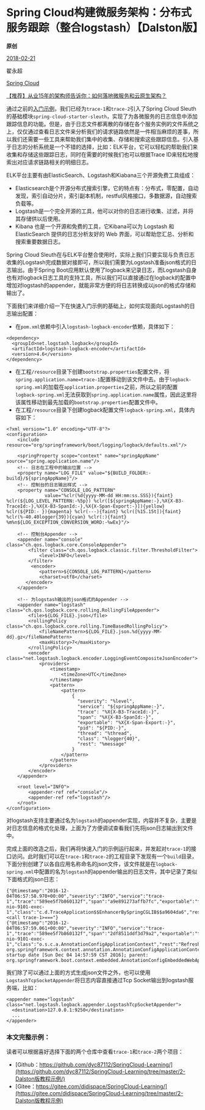 # Spring Cloud构建微服务架构：分布式服务跟踪（整合logstash）【Dalston版】

**原创**

 [2018-02-21](https://blog.didispace.com/spring-cloud-starter-dalston-8-3/)

 翟永超

 [Spring Cloud](https://blog.didispace.com/categories/Spring-Cloud/)

[【推荐】从业15年的架构师告诉你：如何落地微服务和云原生架构？](https://blog.didispace.com/how-to-implement-microservice-and-cloud-native-architecture/)

通过之前的[入门示例](http://blog.didispace.com/spring-cloud-starter-dalston-8-3/)，我们已经为`trace-1`和`trace-2`引入了Spring Cloud Sleuth的基础模块`spring-cloud-starter-sleuth`，实现了为各微服务的日志信息中添加跟踪信息的功能。但是，由于日志文件都离散的存储在各个服务实例的文件系统之上，仅仅通过查看日志文件来分析我们的请求链路依然是一件相当麻烦的差事，所以我们还需要一些工具来帮助我们集中的收集、存储和搜索这些跟踪信息。引入基于日志的分析系统是一个不错的选择，比如：ELK平台，它可以轻松的帮助我们来收集和存储这些跟踪日志，同时在需要的时候我们也可以根据Trace ID来轻松地搜索出对应请求链路相关的明细日志。

ELK平台主要有由ElasticSearch、Logstash和Kiabana三个开源免费工具组成：

- Elasticsearch是个开源分布式搜索引擎，它的特点有：分布式，零配置，自动发现，索引自动分片，索引副本机制，restful风格接口，多数据源，自动搜索负载等。
- Logstash是一个完全开源的工具，他可以对你的日志进行收集、过滤，并将其存储供以后使用。
- Kibana 也是一个开源和免费的工具，它Kibana可以为 Logstash 和 ElasticSearch 提供的日志分析友好的 Web 界面，可以帮助您汇总、分析和搜索重要数据日志。

Spring Cloud Sleuth在与ELK平台整合使用时，实际上我们只要实现与负责日志收集的Logstash完成数据对接即可，所以我们需要为Logstash准备json格式的日志输出。由于Spring Boot应用默认使用了logback来记录日志，而Logstash自身也有对logback日志工具的支持工具，所以我们可以直接通过在logback的配置中增加对logstash的appender，就能非常方便的将日志转换成以json的格式存储和输出了。

下面我们来详细介绍一下在快速入门示例的基础上，如何实现面向Logstash的日志输出配置：

- 在`pom.xml`依赖中引入`logstash-logback-encoder`依赖，具体如下：

```
<dependency>
  <groupId>net.logstash.logback</groupId>
  <artifactId>logstash-logback-encoder</artifactId>
  <version>4.6</version>
</dependency>
```

- 在工程`/resource`目录下创建`bootstrap.properties`配置文件，将`spring.application.name=trace-1`配置移动到该文件中去。由于`logback-spring.xml`的加载在`application.properties`之前，所以之前的配置`logback-spring.xml`无法获取到`spring.application.name`属性，因此这里将该属性移动到最先加载的`bootstrap.properties`配置文件中。
- 在工程`/resource`目录下创建logback配置文件`logback-spring.xml`，具体内容如下：

```
<?xml version="1.0" encoding="UTF-8"?>
<configuration>
    <include resource="org/springframework/boot/logging/logback/defaults.xml"/>
      
    <springProperty scope="context" name="springAppName" source="spring.application.name"/>
    <!-- 日志在工程中的输出位置 -->
    <property name="LOG_FILE" value="${BUILD_FOLDER:-build}/${springAppName}"/>
    <!-- 控制台的日志输出样式 -->
    <property name="CONSOLE_LOG_PATTERN"
              value="%clr(%d{yyyy-MM-dd HH:mm:ss.SSS}){faint} %clr(${LOG_LEVEL_PATTERN:-%5p}) %clr([${springAppName:-},%X{X-B3-TraceId:-},%X{X-B3-SpanId:-},%X{X-Span-Export:-}]){yellow} %clr(${PID:- }){magenta} %clr(---){faint} %clr([%15.15t]){faint} %clr(%-40.40logger{39}){cyan} %clr(:){faint} %m%n${LOG_EXCEPTION_CONVERSION_WORD:-%wEx}"/>

    <!-- 控制台Appender -->
    <appender name="console" class="ch.qos.logback.core.ConsoleAppender">
        <filter class="ch.qos.logback.classic.filter.ThresholdFilter">           
            <level>INFO</level>
        </filter>
         <encoder>
            <pattern>${CONSOLE_LOG_PATTERN}</pattern>
            <charset>utf8</charset>
       </encoder>
    </appender>

    <!-- 为logstash输出的json格式的Appender -->
    <appender name="logstash" class="ch.qos.logback.core.rolling.RollingFileAppender">
        <file>${LOG_FILE}.json</file>
        <rollingPolicy class="ch.qos.logback.core.rolling.TimeBasedRollingPolicy">
            <fileNamePattern>${LOG_FILE}.json.%d{yyyy-MM-dd}.gz</fileNamePattern>
            <maxHistory>7</maxHistory>
        </rollingPolicy>
        <encoder class="net.logstash.logback.encoder.LoggingEventCompositeJsonEncoder">
            <providers>
                <timestamp>
                    <timeZone>UTC</timeZone>
                </timestamp>
                <pattern>
                    <pattern>
                        {
                          "severity": "%level",
                          "service": "${springAppName:-}",
                          "trace": "%X{X-B3-TraceId:-}",
                          "span": "%X{X-B3-SpanId:-}",
                          "exportable": "%X{X-Span-Export:-}",
                          "pid": "${PID:-}",
                          "thread": "%thread",
                          "class": "%logger{40}",
                          "rest": "%message"
                        }
                    </pattern>
                </pattern>
            </providers>
        </encoder>
    </appender>
      
    <root level="INFO">
        <appender-ref ref="console"/>
        <appender-ref ref="logstash"/>
    </root>
</configuration>
```

对logstash支持主要通过名为`logstash`的appender实现，内容并不复杂，主要是对日志信息的格式化处理，上面为了方便调试查看我们先将json日志输出到文件中。

完成上面的改造之后，我们再将快速入门的示例运行起来，并发起对`trace-1`的接口访问。此时我们可以在`trace-1`和`trace-2`的工程目录下发现有一个`build`目录，下面分别创建了以各自应用名称命名的json文件，该文件就是在`logback-spring.xml`中配置的名为`logstash`的appender输出的日志文件，其中记录了类似下面格式的json日志：

```
{"@timestamp":"2016-12-04T06:57:58.970+00:00","severity":"INFO","service":"trace-1","trace":"589ee5f7b860132f","span":"a9e891273affb7fc","exportable":"false","pid":"19756","thread":"http-nio-9101-exec-1","class":"c.d.TraceApplication$$EnhancerBySpringCGLIB$$a9604da6","rest":"===<call trace-1>==="}
{"@timestamp":"2016-12-04T06:57:59.061+00:00","severity":"INFO","service":"trace-1","trace":"589ee5f7b860132f","span":"2df8511ddf3d79a2","exportable":"false","pid":"19756","thread":"http-nio-9101-exec-1","class":"o.s.c.a.AnnotationConfigApplicationContext","rest":"Refreshing org.springframework.context.annotation.AnnotationConfigApplicationContext@64951f38: startup date [Sun Dec 04 14:57:59 CST 2016]; parent: org.springframework.boot.context.embedded.AnnotationConfigEmbeddedWebApplicationContext@4b8c8f15"}
```

我们除了可以通过上面的方式生成json文件之外，也可以使用`LogstashTcpSocketAppender`将日志内容直接通过Tcp Socket输出到logstash服务端，比如：

```
<appender name="logstash" class="net.logstash.logback.appender.LogstashTcpSocketAppender">
  <destination>127.0.0.1:9250</destination>
  ...
</appender>
```

### 本文完整示例：

读者可以根据喜好选择下面的两个仓库中查看`trace-1`和`trace-2`两个项目：

- [Github：https://github.com/dyc87112/SpringCloud-Learning/](https://github.com/dyc87112/SpringCloud-Learning/tree/master/2-Dalston版教程示例/)
- [Gitee：https://gitee.com/didispace/SpringCloud-Learning/](https://gitee.com/didispace/SpringCloud-Learning/tree/master/2-Dalston版教程示例)